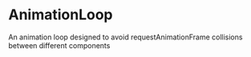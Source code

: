 AnimationLoop
=============

An animation loop designed to avoid requestAnimationFrame collisions between different components
